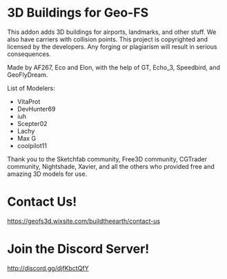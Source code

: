 # 3D Buildings for Geo-FS
This addon adds 3D buildings for airports, landmarks, and other stuff. We also have carriers with collision points. This project is copyrighted and licensed by the developers. Any forging or plagiarism will result in serious consequences.

Made by AF267, Eco and Elon, with the help of GT, Echo_3, Speedbird, and GeoFlyDream. 

List of Modelers:
- VitaProt
- DevHunter69
- iuh
- Scepter02
- Lachy
- Max G
- coolpilot11

Thank you to the Sketchfab community, Free3D community, CGTrader community, Nightshade, Xavier, and all the others who provided free and amazing 3D models for use.

# Contact Us!
https://geofs3d.wixsite.com/buildtheearth/contact-us

# Join the Discord Server!
http://discord.gg/djfKbctQfY
